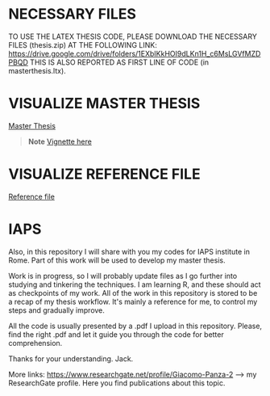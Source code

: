 # NECESSARY FILES
TO USE THE LATEX THESIS CODE, PLEASE DOWNLOAD THE NECESSARY FILES (thesis.zip) AT THE FOLLOWING LINK:
https://drive.google.com/drive/folders/1EXbIKkHOI9dLKn1H_c6MsLGVfMZDPBQD
THIS IS ALSO REPORTED AS FIRST LINE OF CODE (in masterthesis.ltx).

<html>
<body>

<h1>VISUALIZE MASTER THESIS</h1>

<p><a href="https://github.com/minimocomunemultiplo/Master/blob/main/LATEX%20Thesis%20(final%20non%20corrected).pdf">Master Thesis</a></p>

</body>
</html>

> **Note**
[Vignette here](https://htmlpreview.github.io/?https://drive.google.com/file/d/1QCJ33MiRUrHQwZZQ7F91sshMYSSGh4vw/view?usp=drive_link)

<html>
<body>

<h1>VISUALIZE REFERENCE FILE</h1>

<p><a href="https://github.com/minimocomunemultiplo/Master/blob/main/mybib.ltx">Reference file</a></p>

</body>
</html>

# IAPS
Also, in this repository I will share with you my codes for IAPS institute in Rome. Part of this work will be used to develop my master thesis.

Work is in progress, so I will probably update files as I go further into studying and tinkering the techniques. I am learning R, and these should act as checkpoints of my work.
All of the work in this repository is stored to be a recap of my thesis workflow. It's mainly a reference for me, to control my steps and gradually improve.

All the code is usually presented by a .pdf I upload in this repository. Please, find the right .pdf and let it guide you through the code for better comprehension.

Thanks for your understanding.
Jack.

More links:
https://www.researchgate.net/profile/Giacomo-Panza-2 --> my ResearchGate profile. Here you find publications about this topic.

